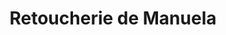 ---
title: "Retoucherie de Manuela"
url: /ciudad-guayana-puerto-ordaz/retoucherie-de-manuela-avenida-guayana/
shop: sastre
---